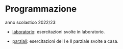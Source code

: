 # Programmazione
anno scolastico 2022/23

- [laboratorio](laboratorio): esercitazioni svolte in laboratorio.

- [parziali](parziali): esercitazioni del I e II parziale svolte a casa.
